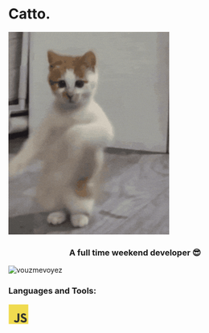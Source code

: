 # Catto.

![](https://github.com/vouzmevoyez/vouzmevoyez/blob/main/IMG_3130.gif)

<h3 align="center">A full time weekend developer 😎</h3>

<p align="left"> <img src="https://komarev.com/ghpvc/?username=vouzmevoyez&label=Cool%20people&color=0e75b6&style=flat" alt="vouzmevoyez" /> </p>

<h3 align="left">Languages and Tools:</h3>
<p align="left"> <a href="https://developer.mozilla.org/en-US/docs/Web/JavaScript" target="_blank" rel="noreferrer"> <img src="https://raw.githubusercontent.com/devicons/devicon/master/icons/javascript/javascript-original.svg" alt="javascript" width="40" height="40"/> </a> </p>
